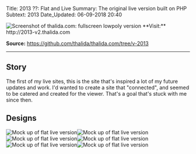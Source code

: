 Title:          2013 ??: Flat and Live
Summary:        The original live version built on PHP
Subtext:        2013
Date_Updated:   06-09-2018 20:40

<img alt="Screenshot of thalida.com: fullscreen lowpoly version" src="/static/images/posts/meta-history/2013/screenshot.png" class="img--block">
**Visit:**
http://2013-v2.thalida.com

**Source:**
https://github.com/thalida/thalida.com/tree/v-2013

---

## Story
The first of my live sites, this is the site that's inspired a lot of my future updates and work. I'd wanted to create a site that "connected", and seemed to be catered and created for the viewer. That's a goal that's stuck with me since then.

## Designs
<img alt="Mock up of flat live version" src="/static/images/posts/meta-history/2013/mock.1.png" class="img--inline img--50percent"><img alt="Mock up of flat live version" src="/static/images/posts/meta-history/2013/mock.2.png" class="img--inline img--50percent">
<img alt="Mock up of flat live version" src="/static/images/posts/meta-history/2013/mock.3.png" class="img--inline img--50percent"><img alt="Mock up of flat live version" src="/static/images/posts/meta-history/2013/mock.6.png" class="img--inline img--50percent">
<img alt="Mock up of flat live version" src="/static/images/posts/meta-history/2013/mock.4.png" class="img--inline img--50percent"><img alt="Mock up of flat live version" src="/static/images/posts/meta-history/2013/mock.5.png" class="img--inline img--50percent">
